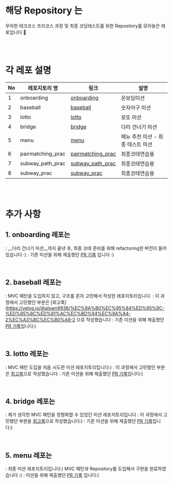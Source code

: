 # 해당 Repository 는 
우아한 테크코스 프리코스 과정 및 최종 코딩테스트를 위한 Repository를 모아놓은 레포입니다 🐳

<br>
<br>

# 각 레포 설명

|No|레포지토리 명|링크|설명|
|---|---|---|---
|1|onboarding|[onboarding](https://github.com/JoungMinJu/WoowaPreCourse/tree/main/onboarding)|온보딩미션|
|2|baseball|[baseball](https://github.com/JoungMinJu/WoowaPreCourse/tree/main/baseball)|숫자야구 미션|
|3|lotto|[lotto](https://github.com/JoungMinJu/WoowaPreCourse/tree/main/lotto)|로또 미션|
|4|bridge|[bridge](https://github.com/JoungMinJu/WoowaPreCourse/tree/main/bridge)|다리 건너기 미션|
|5|menu|[menu](https://github.com/JoungMinJu/WoowaPreCourse/tree/main/menu)|메뉴 추천 미션 - 최종 테스트 미션|
|6|pairmatching_prac|[pairmatching_prac](https://github.com/JoungMinJu/WoowaPreCourse/tree/main/pairmatching_prac)|최종코테연습용|
|7|subway_path_prac|[subway_path_prac](https://github.com/JoungMinJu/WoowaPreCourse/tree/main/subway_path_prac)|최종코테연습용|
|8|subway_prac|[subway_prac](https://github.com/JoungMinJu/WoowaPreCourse/tree/main/subway_prac)|최종코테연습용|


<br><br>

# 추가 사항

## 1. onboarding 레포는
: __다리 건너기 미션__까지 끝낸 후, 최종 코테 준비를 위해 refactoring한 버전이 들어있습니다 :)
: 기존 미션을 위해 제출했던 [PR 기록](https://github.com/woowacourse-precourse/java-onboarding/pull/1258) 입니다 :)

<br>

## 2. baseball 레포는
: MVC 패턴을 도입하지 않고, 구조를 혼자 고민해서 작성한 레포지토리입니다.
: 이 과정에서 고민했던 부분은 [회고록](https://velog.io/@alswn9938/%EC%9A%B0%EC%95%84%ED%95%9C-%ED%85%8C%ED%81%AC%EC%BD%94%EC%8A%A4-2%EC%A3%BC%EC%B0%A8-2 으로 작성했습니다
: 기존 미션을 위해 제출했던 [PR 기록](https://github.com/woowacourse-precourse/java-baseball/pull/753)입니다:)

<br>

## 3. lotto 레포는
: MVC 패턴 도입을 처음 시도한 미션 레포지토리입니다:)
: 이 과정에서 고민했던 부분은 [회고록](https://velog.io/@alswn9938/%EC%9A%B0%EC%95%84%ED%95%9C-%ED%85%8C%ED%81%AC%EC%BD%94%EC%8A%A4-3%EC%A3%BC%EC%B0%A8)으로 작성했습니다
: 기존 미션을 위해 제출했던 [PR 기록](https://github.com/woowacourse-precourse/java-lotto/pull/462)입니다:)

<br>

## 4. bridge 레포는
: 제가 생각한 MVC 패턴을 정형화할 수 있었던 미션 레포지토리입니다
: 이 과정에서 고민했던 부분을 [회고록](https://velog.io/@alswn9938/%EC%9A%B0%EC%95%84%ED%95%9C-%ED%85%8C%ED%81%AC%EC%BD%94%EC%8A%A4-4%EC%A3%BC%EC%B0%A8)으로 작성했습니다:)
: 기존 미션을 위해 제출했던 [PR 기록](https://github.com/woowacourse-precourse/java-bridge/pull/577)입니다:)


<br>

## 5. menu 레포는
: 최종 미션 레포지토리입니다:) MVC 패턴과 Repository를 도입해서 구현을 완료하였습니다 :)
: 미션을 위해 제출했던 [PR 기록](https://github.com/woowacourse-precourse/java-menu/pull/202) 입니다:)

